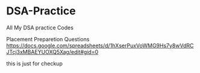 # DSA-Practice
All My DSA practice Codes

Placement Preparetion Questions
https://docs.google.com/spreadsheets/d/1hXserPuxVoWMG9Hs7y8wVdRCJTcj3xMBAEYUOXQ5Xag/edit#gid=0

this is just for checkup